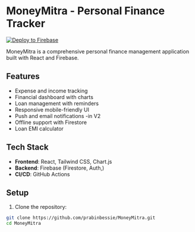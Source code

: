 # MoneyMitra - Personal Finance Tracker

[![Deploy to Firebase](https://github.com/prabinbessie/MoneyMitra/actions/workflows/firebase-hosting-merge.yml/badge.svg)](https://github.com/prabinbessie/MoneyMitra/actions/workflows/firebase-hosting-merge.yml)

MoneyMitra is a comprehensive personal finance management application built with React and Firebase.

## Features

- Expense and income tracking
- Financial dashboard with charts
- Loan management with reminders
- Responsive mobile-friendly UI
- Push and email notifications -in V2
- Offline support with Firestore
- Loan EMI calculator

## Tech Stack

- **Frontend**: React, Tailwind CSS, Chart.js
- **Backend**: Firebase (Firestore, Auth,)
- **CI/CD**: GitHub Actions

## Setup

1. Clone the repository:
```bash
git clone https://github.com/prabinbessie/MoneyMitra.git
cd MoneyMitra
```
